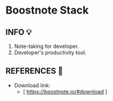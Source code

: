 # Boostnote Stack

## INFO :bulb:
1. Note-taking for developer. 
2. Developer's productivity tool.

## REFERENCES :link:
- Download link:
    * [ https://boostnote.io/#download ]